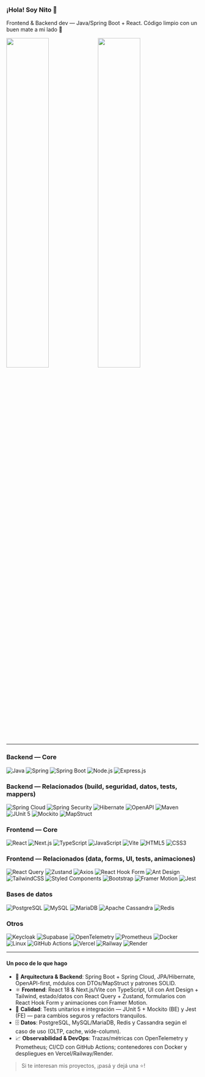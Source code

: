 ### ¡Hola! Soy Nito 👋

Frontend & Backend dev — Java/Spring Boot + React. Código limpio con un buen mate a mi lado 🧉

<img align="left" width="47%" src="https://github-readme-stats.vercel.app/api?username=Nito-Crespi&show_icons=true&count_private=true&theme=radical" />
<img align="left" width="47%" src="https://github-readme-stats.vercel.app/api/top-langs/?username=Nito-Crespi&hide=jupyter%20notebook&layout=compact&theme=radical" />
<!-- <img align="left" width="47%" src="https://nito-crespi-github-stats.vercel.app/api/top-langs/?username=Nito-Crespi&layout=compact&theme=radical&langs_count=10&cache_seconds=7200" /> -->

<br clear="both" />

---

### Backend — Core
![Java](https://img.shields.io/badge/Java-ED8B00?style=for-the-badge&logo=openjdk&logoColor=white)
![Spring](https://img.shields.io/badge/Spring-6DB33F?style=for-the-badge&logo=spring&logoColor=white)
![Spring Boot](https://img.shields.io/badge/Spring%20Boot-6DB33F?style=for-the-badge&logo=springboot&logoColor=white)
![Node.js](https://img.shields.io/badge/Node.js-339933?style=for-the-badge&logo=nodedotjs&logoColor=white)
![Express.js](https://img.shields.io/badge/Express.js-000000?style=for-the-badge&logo=express&logoColor=white)

### Backend — Relacionados (build, seguridad, datos, tests, mappers)
![Spring Cloud](https://img.shields.io/badge/Spring%20Cloud-6DB33F?style=for-the-badge&logo=spring&logoColor=white)
![Spring Security](https://img.shields.io/badge/Spring%20Security-6DB33F?style=for-the-badge&logo=springsecurity&logoColor=white)
![Hibernate](https://img.shields.io/badge/Hibernate-59666C?style=for-the-badge&logo=hibernate&logoColor=white)
![OpenAPI](https://img.shields.io/badge/OpenAPI-6BA539?style=for-the-badge&logo=openapiinitiative&logoColor=white)
![Maven](https://img.shields.io/badge/Maven-C71A36?style=for-the-badge&logo=apachemaven&logoColor=white)
![JUnit 5](https://img.shields.io/badge/JUnit%205-25A162?style=for-the-badge&logo=junit5&logoColor=white)
![Mockito](https://img.shields.io/badge/Mockito-4B9E5F?style=for-the-badge)
![MapStruct](https://img.shields.io/badge/MapStruct-FF6A00?style=for-the-badge)

### Frontend — Core
![React](https://img.shields.io/badge/React-20232a?style=for-the-badge&logo=react&logoColor=61DAFB)
![Next.js](https://img.shields.io/badge/Next.js-000000?style=for-the-badge&logo=next.js&logoColor=white)
![TypeScript](https://img.shields.io/badge/TypeScript-3178C6?style=for-the-badge&logo=typescript&logoColor=white)
![JavaScript](https://img.shields.io/badge/JavaScript-F7DF1E?style=for-the-badge&logo=javascript&logoColor=black)
![Vite](https://img.shields.io/badge/Vite-646CFF?style=for-the-badge&logo=vite&logoColor=white)
![HTML5](https://img.shields.io/badge/HTML5-E34F26?style=for-the-badge&logo=html5&logoColor=white)
![CSS3](https://img.shields.io/badge/CSS3-1572B6?style=for-the-badge&logo=css3&logoColor=white)

### Frontend — Relacionados (data, forms, UI, tests, animaciones)
![React Query](https://img.shields.io/badge/React%20Query-FF4154?style=for-the-badge&logo=reactquery&logoColor=white)
![Zustand](https://img.shields.io/badge/Zustand-764ABC?style=for-the-badge&logo=zustand&logoColor=white)
![Axios](https://img.shields.io/badge/Axios-5A29E4?style=for-the-badge&logo=axios&logoColor=white)
![React Hook Form](https://img.shields.io/badge/React%20Hook%20Form-EC5990?style=for-the-badge&logo=reacthookform&logoColor=white)
![Ant Design](https://img.shields.io/badge/Ant%20Design-0170FE?style=for-the-badge&logo=antdesign&logoColor=white)
![TailwindCSS](https://img.shields.io/badge/Tailwind-06B6D4?style=for-the-badge&logo=tailwindcss&logoColor=white)
![Styled Components](https://img.shields.io/badge/Styled--Components-DB7093?style=for-the-badge&logo=styled-components&logoColor=white)
![Bootstrap](https://img.shields.io/badge/Bootstrap-7952B3?style=for-the-badge&logo=bootstrap&logoColor=white)
![Framer Motion](https://img.shields.io/badge/Framer%20Motion-0055FF?style=for-the-badge&logo=framer&logoColor=white)
![Jest](https://img.shields.io/badge/Jest-C21325?style=for-the-badge&logo=jest&logoColor=white)

### Bases de datos
![PostgreSQL](https://img.shields.io/badge/PostgreSQL-4169E1?style=for-the-badge&logo=postgresql&logoColor=white)
![MySQL](https://img.shields.io/badge/MySQL-4479A1?style=for-the-badge&logo=mysql&logoColor=white)
![MariaDB](https://img.shields.io/badge/MariaDB-003545?style=for-the-badge&logo=mariadb&logoColor=white)
![Apache Cassandra](https://img.shields.io/badge/Cassandra-1287B1?style=for-the-badge&logo=apachecassandra&logoColor=white)
![Redis](https://img.shields.io/badge/Redis-DC382D?style=for-the-badge&logo=redis&logoColor=white)

### Otros
![Keycloak](https://img.shields.io/badge/Keycloak-000000?style=for-the-badge&logo=keycloak&logoColor=white)
![Supabase](https://img.shields.io/badge/Supabase-3ECF8E?style=for-the-badge&logo=supabase&logoColor=white)
![OpenTelemetry](https://img.shields.io/badge/OpenTelemetry-000000?style=for-the-badge&logo=opentelemetry&logoColor=white)
![Prometheus](https://img.shields.io/badge/Prometheus-E6522C?style=for-the-badge&logo=prometheus&logoColor=white)
![Docker](https://img.shields.io/badge/Docker-2496ED?style=for-the-badge&logo=docker&logoColor=white)
![Linux](https://img.shields.io/badge/Linux-FCC624?style=for-the-badge&logo=linux&logoColor=black)
![GitHub Actions](https://img.shields.io/badge/GitHub%20Actions-2088FF?style=for-the-badge&logo=githubactions&logoColor=white)
![Vercel](https://img.shields.io/badge/Vercel-000000?style=for-the-badge&logo=vercel&logoColor=white)
![Railway](https://img.shields.io/badge/Railway-0B0D0E?style=for-the-badge&logo=railway&logoColor=white)
![Render](https://img.shields.io/badge/Render-46E3B7?style=for-the-badge&logo=render&logoColor=black)

---

#### Un poco de lo que hago
- 🧱 **Arquitectura & Backend**: Spring Boot + Spring Cloud, JPA/Hibernate, OpenAPI-first, módulos con DTOs/MapStruct y patrones SOLID.
- ⚛️ **Frontend**: React 18 & Next.js/Vite con TypeScript, UI con Ant Design + Tailwind, estado/datos con React Query + Zustand, formularios con React Hook Form y animaciones con Framer Motion.
- 🧪 **Calidad**: Tests unitarios e integración — JUnit 5 + Mockito (BE) y Jest (FE) — para cambios seguros y refactors tranquilos.
- 🗄️ **Datos**: PostgreSQL, MySQL/MariaDB, Redis y Cassandra según el caso de uso (OLTP, cache, wide-column).
- 📈 **Observabilidad & DevOps**: Trazas/métricas con OpenTelemetry y Prometheus; CI/CD con GitHub Actions; contenedores con Docker y despliegues en Vercel/Railway/Render.

> Si te interesan mis proyectos, ¡pasá y dejá una ⭐!
